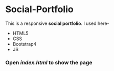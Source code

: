# Social-Portfolio
This is a responsive **social portfolio**. I used here-
- HTML5
- CSS
- Bootstrap4
- JS

### Open ***index.html*** to show the page
